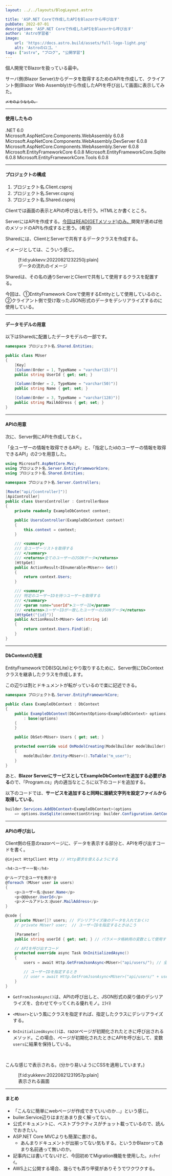 ```yaml
---
layout: ../../layouts/BlogLayout.astro

title: 'ASP.NET Coreで作成したAPIをBlazorから呼び出す'
pubDate: 2022-07-01
description: 'ASP.NET Coreで作成したAPIをBlazorから呼び出す'
author: 'Astro学習者'
image:
    url: 'https://docs.astro.build/assets/full-logo-light.png'
    alt: 'Astroのロゴ。'
tags: ["astro", "ブログ", "公開学習"]
---
```

個人開発でBlazorを扱っている最中。

サーバ側(Blazor Server)からデータを取得するためのAPIを作成して、クライアント側(Blazor Web Assembly)から作成したAPIを呼び出して画面に表示してみた。

<span style="font-size: 80%"><s>メモのようなもの。</s></span>

---

#### 使用したもの
.NET 6.0  
Microsoft.AspNetCore.Components.WebAssembly 6.0.8
Microsoft.AspNetCore.Components.WebAssembly.DevServer 6.0.8
Microsoft.AspNetCore.Components.WebAssembly.Server 6.0.8
Microsoft.EntityFrameworkCore 6.0.8
Microsoft.EntityFrameworkCore.Sqlite 6.0.8
Microsoft.EntityFrameworkCore.Tools 6.0.8

---

#### プロジェクトの構成
1. プロジェクト名.Client.csproj
2. プロジェクト名.Server.csproj
3. プロジェクト名.Shared.csproj

Clientでは画面の表示とAPIの呼び出しを行う。HTMLとか書くところ。
  
ServerにはAPIを作成する。<u>今回はREAD(GETメソッド)のみ。</u>開発が進めば他のメソッドのAPIも作成すると思う。(希望)

Sharedには、ClientとServerで共有するデータクラスを作成する。

イメージとしては、こういう感じ。
<figure class="figure-image figure-image-fotolife" title="データの流れのイメージ">[f:id:yukkevv:20220821232250j:plain]<figcaption>データの流れのイメージ</figcaption></figure>

Sharedは、その名の通りServerとClientで共有して使用するクラスを配置する。

今回は、①EntityFramework Coreで使用するEntityとして使用しているのと、②クライアント側で受け取ったJSON形式のデータをデシリアライズするのに使用している。

---

#### データモデルの用意
以下はSharedに配置したデータモデルの一部です。
```cs
namespace プロジェクト名.Shared.Entities;

public class MUser
{
    [Key]
    [Column(Order = 1, TypeName = "varchar(15)")]
    public string UserId { get; set; }

    [Column(Order = 2, TypeName = "varchar(50)")]
    public string Name { get; set; }

    [Column(Order = 3, TypeName = "varchar(128)")]
    public string MailAddress { get; set; }
}
```
---

#### APIの用意
次に、Server側にAPIを作成しておく。

「全ユーザーの情報を取得できるAPI」と、「指定したidのユーザーの情報を取得できるAPI」の2つを用意した。
```cs
using Microsoft.AspNetCore.Mvc;
using プロジェクト名.Server.EntityFrameworkCore;
using プロジェクト名.Shared.Entities;

namespace プロジェクト名.Server.Controllers;
    
[Route("api/[controller]")]
[ApiController]
public class UsersController : ControllerBase
{
    private readonly ExampleDbContext context;

    public UsersController(ExampleDbContext context)
    {
        this.context = context;
    }

    /// <summary>
    /// 全ユーザーリストを取得する
    /// </summary>
    /// <returns>全てのユーザーのJSONデータ</returns>
    [HttpGet]
    public ActionResult<IEnumerable<MUser>> Get()
    {
        return context.Users;
    }

    /// <summary>
    /// 特定のユーザーIDを持つユーザーを取得する
    /// </summary>
    /// <param name="userId">ユーザーID</param>
    /// <returns>ユーザーIDが一致したユーザーのJSONデータ</returns>
    [HttpGet("{id}")]
    public ActionResult<MUser> Get(string id)
    {
        return context.Users.Find(id);
    }
}
```
---

#### DbContextの用意
EntityFrameworkでDB(SQLite)とやり取りするために、Server側にDbContextクラスを継承したクラスを作成します。

この辺りは割とドキュメントが転がっているので楽に記述できる。
```cs
namespace プロジェクト名.Server.EntityFrameworkCore;

public class ExampleDbContext : DbContext
{
    public ExampleDbContext(DbContextOptions<ExampleDbContext> options)
        : base(options)
    {
    }

    public DbSet<MUser> Users { get; set; }

    protected override void OnModelCreating(ModelBuilder modelBuilder)
    {
        modelBuilder.Entity<MUser>().ToTable("m_user");
    }
}
```

あと、**Blazor ServerにサービスとしてExampleDbContextを追加する必要がある**ので、「Program.cs」内の適当なところに以下のコードを追加する。

以下のコードでは、**サービスを追加すると同時に接続文字列を設定ファイルから取得している**。
```cs
builder.Services.AddDbContext<ExampleDbContext>(options
    => options.UseSqlite(connectionString: builder.Configuration.GetConnectionString("ExampleDbContext")));
```
---
    
  
#### APIの呼び出し
Client側の任意のrazorページに、データを表示する部分と、APIを呼び出すコードを書く。
```cs
@inject HttpClient Http // Http要求を使えるようにする

<h4>ユーザー一覧</h4>

@*ループで全ユーザを表示*@
@foreach (MUser user in users)
{
    <p>ユーザー名:@user.Name</p>
    <p>@@@user.UserId</p>
    <p>メールアドレス:@user.MailAddress</p>
}

@code { 
    private MUser[]? users; // デシリアライズ後のデータを入れておくﾄｺ
    // private MUser? user;  // ユーザーIDを指定するときはこう

    [Parameter]
    public string userId { get; set; } // パラメータ格納用の変数として使用する。

    // APIを呼び出すコード
    protected override async Task OnInitializedAsync()
    {
        users = await Http.GetFromJsonAsync<MUser>("api/users/"); // 全ユーザーを取得

        // ユーザーIDを指定するとき
        // user = await Http.GetFromJsonAsync<MUser>("api/users/" + userId); 
    }
}
```
- ```GetFromJsonAsync()```は、APIの呼び出しと、JSON形式の戻り値のデシリアライズを、合わせてやってくれる優れモノ。ｴﾗｲﾈ

- ```<MUser>```という風にクラスを指定すれば、指定したクラスにデシリアライズする。
- ```OnInitializedAsync()```は、razorページが初期化されたときに呼び出されるメソッド。この場合、ページが初期化されたときにAPIを呼び出して、変数```users```に結果を保持している。

</br>

こんな感じで表示される。(分かり易いようにCSSを適用しています。)
<figure class="figure-image figure-image-fotolife" title="表示される画面">[f:id:yukkevv:20220821231957p:plain]<figcaption>表示される画面</figcaption></figure>

---

#### まとめ
- 「こんなに簡単にwebページが作成できていいのか…」という感じ。
- builer.Service辺りはまだあまり良く解ってない。
- 公式ドキュメントに、ベストプラクティスがチョット載っているので、読んでおきたい。
- ASP.NET Core MVCよりも簡潔に書ける。
    - あんまりドキュメントが出揃ってない気もする。というかBlazorってあまり名前通って無いのか。
- 記事内には書いてないけど、今回初めてMigration機能を使用した。ﾒｯﾁｬｲｲ。
- AWS上に公開する場合、幾らでも弄り甲斐がありそうでワクワクする。

